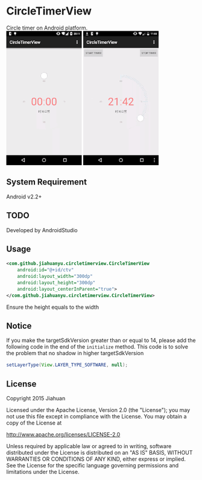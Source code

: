 # CircleTimerView
Circle timer on Android platform. <br />
<img src="./images/sample.gif" width="200px" height="auto" />
<img src="./images/sample2.gif" width="200px" height="auto" />

## System Requirement
Android v2.2+

## TODO
Developed by AndroidStudio

## Usage
```xml
<com.github.jiahuanyu.circletimerview.CircleTimerView
    android:id="@+id/ctv"
    android:layout_width="300dp"
    android:layout_height="300dp"
    android:layout_centerInParent="true">
</com.github.jiahuanyu.circletimerview.CircleTimerView>
```
Ensure the height equals to the width

## Notice
If you make the targetSdkVersion greater than or equal to 14, please add the following code in the end of the `initialize` method. This code is to solve the problem that no shadow in higher targetSdkVersion
```java
setLayerType(View.LAYER_TYPE_SOFTWARE, null);
```

## License
Copyright 2015 Jiahuan

Licensed under the Apache License, Version 2.0 (the "License"); you may not use this file except in compliance with the License. You may obtain a copy of the License at

http://www.apache.org/licenses/LICENSE-2.0

Unless required by applicable law or agreed to in writing, software distributed under the License is distributed on an "AS IS" BASIS, WITHOUT WARRANTIES OR CONDITIONS OF ANY KIND, either express or implied. See the License for the specific language governing permissions and limitations under the License.
